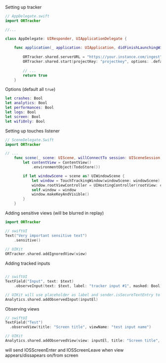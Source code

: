 Setting up tracker


```swift
// AppDelegate.swift
import ORTracker

//... 

class AppDelegate: UIResponder, UIApplicationDelegate {
    
    func application(_ application: UIApplication, didFinishLaunchingWithOptions launchOptions: [UIApplication.LaunchOptionsKey: Any]?) -> Bool {
        
        ORTracker.shared.serverURL = "https://your.instance.com/ingest"
        ORTracker.shared.start(projectKey: "projectkey", options: .defaults)
        
        // ...
        return true
    }
```

Options (default all `true`)

```swift
let crashes: Bool
let analytics: Bool
let performances: Bool
let logs: Bool
let screen: Bool
let wifiOnly: Bool
```

Setting up touches listener

```swift
// SceneDelegate.Swift
import ORTracker

// ...
    func scene(_ scene: UIScene, willConnectTo session: UISceneSession, options connectionOptions: UIScene.ConnectionOptions) {
        let contentView = ContentView()
            .environmentObject(TodoStore())

        if let windowScene = scene as? UIWindowScene {
            let window = TouchTrackingWindow(windowScene: windowScene) // <<<< here 
            window.rootViewController = UIHostingController(rootView: contentView)
            self.window = window
            window.makeKeyAndVisible()
        }
    }
```

Adding sensitive views (will be blurred in replay)

```swift
import ORTracker

// swiftUI
Text("Very important sensitive text")
    .sensitive()
    
// UIKit
ORTracker.shared.addIgnoredView(view)
```

Adding tracked inputs

```swift

// swiftUI
TextField("Input", text: $text)
    .observeInput(text: $text, label: "tracker input #1", masked: Bool)

// UIKit will use placeholder as label and sender.isSecureTextEntry to mask the input
Analytics.shared.addObservedInput(inputEl)
```

Observing views

```swift
// swiftUI
TextField("Test")
  .observeView(title: "Screen title", viewName: "test input name")

// UIKit
Analytics.shared.addObservedView(view: inputEl, title: "Screen title", viewName: "test input name")
```

will send IOSScreenEnter and IOSScreenLeave when view appears/dissapears on/from screen

